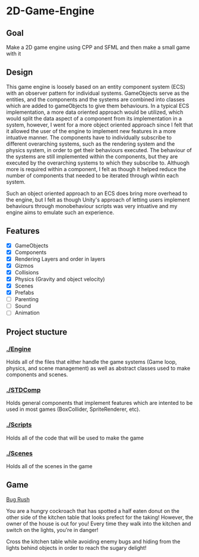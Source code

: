 # 2D-Game-Engine
## Goal 
Make a 2D game engine using CPP and SFML and then make a small game with it

## Design 
This game engine is loosely based on an entity component system (ECS) with an observer pattern for individual systems. GameObjects serve as the entities, and the components and the systems are combined into classes which are added to gameObjects to give them behaviours. In a typical ECS implementation, a more data oriented approach would be utilized, which would split the data aspect of a component from its implementation in a system, however, I went for a more object oriented approach since I felt that it allowed the user of the engine to implement new features in a more intuative manner. The components have to individually subscribe to different overarching systems, such as the rendering system and the physics system, in order to get their behaviours executed. The behaviour of the systems are still implemented within the components, but they are executed by the overarching systems to which they subscribe to. Althuogh more is required within a component, I felt as though it helped reduce the number of components that needed to be iterated through wihtin each system.

Such an object oriented approach to an ECS does bring more overhead to the engine, but I felt as though Unity's approach of letting users implement behaviours through monobehaviour scripts was very intuative and my engine aims to emulate such an experience. 

## Features
- [x] GameObjects
- [x] Components
- [x] Rendering Layers and order in layers
- [x] Gizmos
- [x] Collisions
- [x] Physics (Gravity and object velocity)
- [x] Scenes
- [x] Prefabs
- [ ] Parenting
- [ ] Sound
- [ ] Animation

## Project stucture
### [./Engine](Engine)
Holds all of the files that either handle the game systems (Game loop, physics, and scene management) as well as abstract classes used to make components and scenes.
### [./STDComp](STDComps)
Holds general components that implement features which are intented to be used in most games (BoxCollider, SpriteRenderer, etc).
### [./Scripts](Scripts)
Holds all of the code that will be used to make the game
### [./Scenes](Scenes)
Holds all of the scenes in the game

## Game
[Bug Rush](https://digocorbellini.itch.io/bug-rush)

You are a hungry cockroach that has spotted a half eaten donut on the other side of the kitchen table that looks prefect for the taking! However, the owner of the house is out for you! Every time they walk into the kitchen and switch on the lights, you're in danger! 

Cross the kitchen table while avoiding enemy bugs and hiding from the lights behind objects in order to reach the sugary delight!


